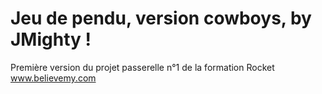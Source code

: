# Jeu de pendu, version cowboys, by JMighty !

Première version du projet passerelle n°1 de la formation Rocket  
www.believemy.com

